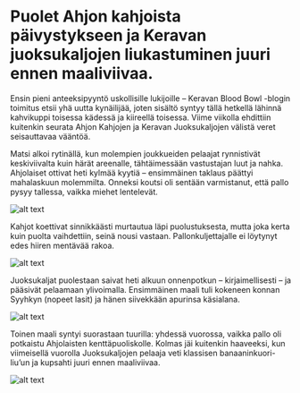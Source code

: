 
# Puolet Ahjon kahjoista päivystykseen ja Keravan juoksukaljojen liukastuminen juuri ennen maaliviivaa.   

Ensin pieni anteeksipyyntö uskollisille lukijoille – Keravan Blood Bowl -blogin toimitus etsii yhä uutta kynäilijää, joten sisältö syntyy tällä hetkellä lähinnä kahvikuppi toisessa kädessä ja kiireellä toisessa. Viime viikolla ehdittiin kuitenkin seurata Ahjon Kahjojen ja Keravan Juoksukaljojen välistä veret seisauttavaa vääntöä.

Matsi alkoi rytinällä, kun molempien joukkueiden pelaajat rynnistivät keskiviivalta kuin härät areenalle, tähtäimessään vastustajan luut ja nahka. Ahjolaiset ottivat heti kylmää kyytiä – ensimmäinen taklaus päättyi mahalaskuun molemmilta. Onneksi koutsi oli sentään varmistanut, että pallo pysyy tallessa, vaikka miehet lentelevät.

![alt text](/siteTexts/blogEntries/9/image.jpeg)

Kahjot koettivat sinnikkäästi murtautua läpi puolustuksesta, mutta joka kerta kuin puolta vaihdettiin, seinä nousi vastaan. Pallonkuljettajalle ei löytynyt edes hiiren mentävää rakoa.

![alt text](/siteTexts/blogEntries/9/image-2.jpeg)

Juoksukaljat puolestaan saivat heti alkuun onnenpotkun – kirjaimellisesti – ja pääsivät pelaamaan ylivoimalla. Ensimmäinen maali tuli kokeneen konnan Syyhkyn (nopeet lasit) ja hänen siivekkään apurinsa käsialana.

![alt text](/siteTexts/blogEntries/9/image-3.jpeg)

Toinen maali syntyi suorastaan tuurilla: yhdessä vuorossa, vaikka pallo oli potkaistu Ahjolaisten kenttäpuoliskolle. Kolmas jäi kuitenkin haaveeksi, kun viimeisellä vuorolla Juoksukaljojen pelaaja veti klassisen banaaninkuori-liu’un ja kupsahti juuri ennen maaliviivaa.

![alt text](/siteTexts/blogEntries/9/image-4.jpeg)